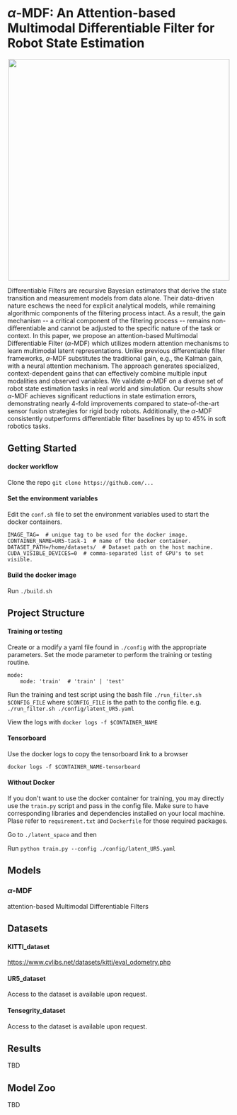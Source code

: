 # $\alpha$-MDF: An Attention-based Multimodal Differentiable Filter for Robot State Estimation

<p align="center">
<img src = "img/alpha-MDF" width ="500" />
</p>

Differentiable Filters are recursive Bayesian estimators that derive the state transition and measurement models from data alone. Their data-driven nature eschews the need for explicit analytical models, while remaining algorithmic components of the filtering process intact. As a result, the gain mechanism -- a critical component of the filtering process -- remains non-differentiable and cannot be adjusted to the specific nature of the task or context. In this paper, we propose an attention-based Multimodal Differentiable Filter ($\alpha$-MDF) which utilizes modern attention mechanisms to learn multimodal latent representations. Unlike previous differentiable filter frameworks, $\alpha$-MDF substitutes the traditional gain, e.g., the Kalman gain, with a neural attention mechanism. The approach generates specialized, context-dependent gains that can effectively combine multiple input modalities and observed variables. We validate $\alpha$-MDF on a diverse set of robot state estimation tasks in real world and simulation. Our results show $\alpha$-MDF achieves significant reductions in state estimation errors, demonstrating nearly 4-fold improvements compared to state-of-the-art sensor fusion strategies for rigid body robots. Additionally, the $\alpha$-MDF consistently outperforms differentiable filter baselines by up to 45% in soft robotics tasks.


## Getting Started
#### docker workflow

Clone the repo `git clone https://github.com/...`

#### Set the environment variables
Edit the `conf.sh` file to set the environment variables used to start the docker 
containers. 

```
IMAGE_TAG=  # unique tag to be used for the docker image.
CONTAINER_NAME=UR5-task-1  # name of the docker container.
DATASET_PATH=/home/datasets/  # Dataset path on the host machine.
CUDA_VISIBLE_DEVICES=0  # comma-separated list of GPU's to set visible.
```

#### Build the docker image
Run `./build.sh`

## Project Structure

#### Training or testing
Create or a modify a yaml file found in `./config` 
with the appropriate parameters. Set the mode parameter to perform the 
training or testing routine. 

```
mode:
    mode: 'train'  # 'train' | 'test'
```

Run the training and test script using the bash file `./run_filter.sh $CONFIG_FILE` 
where `$CONFIG_FILE` is the path to the config file. e.g. 
`./run_filter.sh ./config/latent_UR5.yaml`

View the logs with `docker logs -f $CONTAINER_NAME`

#### Tensorboard

Use the docker logs to copy the tensorboard link to a browser

```docker logs -f $CONTAINER_NAME-tensorboard```
 
#### Without Docker

If you don't want to use the docker container for training, you may directly use the
`train.py` script and pass in the config file. Make sure to have corresponding libraries and
dependencies installed on your local machine. Plase refer to `requirement.txt` and `Dockerfile` 
for those required packages.

Go to `./latent_space` and then

Run `python train.py --config ./config/latent_UR5.yaml`


## Models
### $\alpha$-MDF
attention-based Multimodal Differentiable Filters


## Datasets
#### KITTI_dataset
https://www.cvlibs.net/datasets/kitti/eval_odometry.php
#### UR5_dataset
Access to the dataset is available upon request.
#### Tensegrity_dataset
Access to the dataset is available upon request.

## Results
TBD

## Model Zoo
TBD

